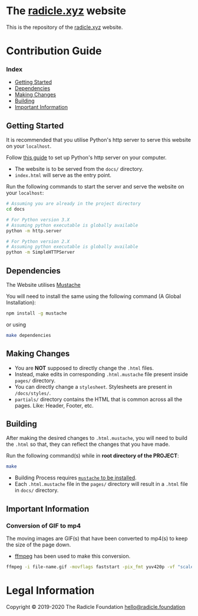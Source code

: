 # The [radicle.xyz](https://radicle.xyz) website

This is the repository of the [radicle.xyz](https://radicle.xyz) website.

# Contribution Guide

### Index

- [Getting Started](#getting-started)
- [Dependencies](#dependencies)
- [Making Changes](#making-changes)
- [Building](#building)
- [Important Information](#important-information)

## Getting Started

It is recommended that you utilise Python's http server to serve this website
on your `localhost`.

Follow [this guide](https://developer.mozilla.org/en-US/docs/Learn/Common_questions/set_up_a_local_testing_server#running_a_simple_local_http_server)
to set up Python's http server on your computer.

- The website is to be served from the `docs/` directory.
- `index.html` will serve as the entry point.

Run the following commands to start the server and serve the website on your `localhost`:

```bash
# Assuming you are already in the project directory
cd docs

# For Python version 3.X
# Assuming python executable is globally available
python -m http.server

# For Python version 2.X
# Assuming python executable is globally available
python -m SimpleHTTPServer
```

## Dependencies

The Website utilises [Mustache](https://github.com/janl/mustache.js#mustachejs---logic-less-mustache-templates-with-javascript)

You will need to install the same using the following command (A Global Installation):

```bash
npm install -g mustache
```

or using

```bash
make dependencies
```

## Making Changes

- You are **NOT** supposed to directly change the `.html` files.
- Instead, make edits in corresponding `.html.mustache`
  file present inside `pages/` directory.
- You can directly change a `stylesheet`. Stylesheets are present in `/docs/styles/`.
- `partials/` directory contains the HTML that is common across all the pages.
  Like: Header, Footer, etc.

## Building

After making the desired changes to `.html.mustache`, you will need to build the `.html`
so that, they can reflect the changes that you have made.

Run the following command(s) while in **root directory of the PROJECT**:

```bash
make
```

- Building Process requires [`mustache` to be installed](#dependencies).
- Each `.html.mustache` file in the `pages/` directory will result in a `.html` file in
  `docs/` directory.

## Important Information

### Conversion of GIF to mp4

The moving images are GIF(s) that have been converted to mp4(s) to keep
the size of the page down.

- [ffmpeg](https://ffmpeg.org/) has been used to make this conversion.

```bash
ffmpeg -i file-name.gif -movflags faststart -pix_fmt yuv420p -vf "scale=trunc(iw/2)*2:trunc(ih/2)*2" -b:v 500k file-name.mp4
```

# Legal Information

Copyright © 2019-2020 The Radicle Foundation <hello@radicle.foundation>
